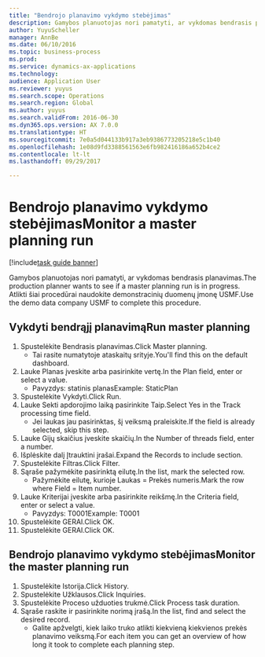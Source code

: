 ```yaml
--- 
title: "Bendrojo planavimo vykdymo stebėjimas"
description: Gamybos planuotojas nori pamatyti, ar vykdomas bendrasis planavimas.
author: YuyuScheller
manager: AnnBe
ms.date: 06/10/2016
ms.topic: business-process
ms.prod: 
ms.service: dynamics-ax-applications
ms.technology: 
audience: Application User
ms.reviewer: yuyus
ms.search.scope: Operations
ms.search.region: Global
ms.author: yuyus
ms.search.validFrom: 2016-06-30
ms.dyn365.ops.version: AX 7.0.0
ms.translationtype: HT
ms.sourcegitcommit: 7e0a5d044133b917a3eb9386773205218e5c1b40
ms.openlocfilehash: 1e08d9fd3388561563e6fb982416186a652b4ce2
ms.contentlocale: lt-lt
ms.lasthandoff: 09/29/2017

---
```

# <a name="monitor-a-master-planning-run"></a><span data-ttu-id="e4b75-103">Bendrojo planavimo vykdymo stebėjimas</span><span class="sxs-lookup"><span data-stu-id="e4b75-103">Monitor a master planning run</span></span>

[!include[task guide banner](../../includes/task-guide-banner.md)]

<span data-ttu-id="e4b75-104">Gamybos planuotojas nori pamatyti, ar vykdomas bendrasis planavimas.</span><span class="sxs-lookup"><span data-stu-id="e4b75-104">The production planner wants to see if a master planning run is in progress.</span></span> <span data-ttu-id="e4b75-105">Atlikti šiai procedūrai naudokite demonstracinių duomenų įmonę USMF.</span><span class="sxs-lookup"><span data-stu-id="e4b75-105">Use the demo data company USMF to complete this procedure.</span></span>


## <a name="run-master-planning"></a><span data-ttu-id="e4b75-106">Vykdyti bendrąjį planavimą</span><span class="sxs-lookup"><span data-stu-id="e4b75-106">Run master planning</span></span>
1. <span data-ttu-id="e4b75-107">Spustelėkite Bendrasis planavimas.</span><span class="sxs-lookup"><span data-stu-id="e4b75-107">Click Master planning.</span></span>
    * <span data-ttu-id="e4b75-108">Tai rasite numatytoje ataskaitų srityje.</span><span class="sxs-lookup"><span data-stu-id="e4b75-108">You'll find this on the default dashboard.</span></span>  
2. <span data-ttu-id="e4b75-109">Lauke Planas įveskite arba pasirinkite vertę.</span><span class="sxs-lookup"><span data-stu-id="e4b75-109">In the Plan field, enter or select a value.</span></span>
    * <span data-ttu-id="e4b75-110">Pavyzdys: statinis planas</span><span class="sxs-lookup"><span data-stu-id="e4b75-110">Example: StaticPlan</span></span>  
3. <span data-ttu-id="e4b75-111">Spustelėkite Vykdyti.</span><span class="sxs-lookup"><span data-stu-id="e4b75-111">Click Run.</span></span>
4. <span data-ttu-id="e4b75-112">Lauke Sekti apdorojimo laiką pasirinkite Taip.</span><span class="sxs-lookup"><span data-stu-id="e4b75-112">Select Yes in the Track processing time field.</span></span>
    * <span data-ttu-id="e4b75-113">Jei laukas jau pasirinktas, šį veiksmą praleiskite.</span><span class="sxs-lookup"><span data-stu-id="e4b75-113">If the field is already selected, skip this step.</span></span>  
5. <span data-ttu-id="e4b75-114">Lauke Gijų skaičius įveskite skaičių.</span><span class="sxs-lookup"><span data-stu-id="e4b75-114">In the Number of threads field, enter a number.</span></span>
6. <span data-ttu-id="e4b75-115">Išplėskite dalį Įtrauktini įrašai.</span><span class="sxs-lookup"><span data-stu-id="e4b75-115">Expand the Records to include section.</span></span>
7. <span data-ttu-id="e4b75-116">Spustelėkite Filtras.</span><span class="sxs-lookup"><span data-stu-id="e4b75-116">Click Filter.</span></span>
8. <span data-ttu-id="e4b75-117">Sąraše pažymėkite pasirinktą eilutę.</span><span class="sxs-lookup"><span data-stu-id="e4b75-117">In the list, mark the selected row.</span></span>
    * <span data-ttu-id="e4b75-118">Pažymėkite eilutę, kurioje Laukas = Prekės numeris.</span><span class="sxs-lookup"><span data-stu-id="e4b75-118">Mark the row where Field = Item number.</span></span>  
9. <span data-ttu-id="e4b75-119">Lauke Kriterijai įveskite arba pasirinkite reikšmę.</span><span class="sxs-lookup"><span data-stu-id="e4b75-119">In the Criteria field, enter or select a value.</span></span>
    * <span data-ttu-id="e4b75-120">Pavyzdys: T0001</span><span class="sxs-lookup"><span data-stu-id="e4b75-120">Example: T0001</span></span>  
10. <span data-ttu-id="e4b75-121">Spustelėkite GERAI.</span><span class="sxs-lookup"><span data-stu-id="e4b75-121">Click OK.</span></span>
11. <span data-ttu-id="e4b75-122">Spustelėkite GERAI.</span><span class="sxs-lookup"><span data-stu-id="e4b75-122">Click OK.</span></span>

## <a name="monitor-the-master-planning-run"></a><span data-ttu-id="e4b75-123">Bendrojo planavimo vykdymo stebėjimas</span><span class="sxs-lookup"><span data-stu-id="e4b75-123">Monitor the master planning run</span></span>
1. <span data-ttu-id="e4b75-124">Spustelėkite Istorija.</span><span class="sxs-lookup"><span data-stu-id="e4b75-124">Click History.</span></span>
2. <span data-ttu-id="e4b75-125">Spustelėkite Užklausos.</span><span class="sxs-lookup"><span data-stu-id="e4b75-125">Click Inquiries.</span></span>
3. <span data-ttu-id="e4b75-126">Spustelėkite Proceso užduoties trukmė.</span><span class="sxs-lookup"><span data-stu-id="e4b75-126">Click Process task duration.</span></span>
4. <span data-ttu-id="e4b75-127">Sąraše raskite ir pasirinkite norimą įrašą.</span><span class="sxs-lookup"><span data-stu-id="e4b75-127">In the list, find and select the desired record.</span></span>
    * <span data-ttu-id="e4b75-128">Galite apžvelgti, kiek laiko truko atlikti kiekvieną kiekvienos prekės planavimo veiksmą.</span><span class="sxs-lookup"><span data-stu-id="e4b75-128">For each item you can get an overview of how long it took to complete each planning step.</span></span>  


